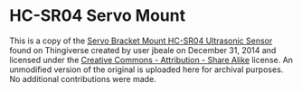 # HC-SR04 Servo Mount

This is a copy of the [Servo Bracket Mount HC-SR04 Ultrasonic Sensor](https://www.thingiverse.com/thing:617055) found on Thingiverse created by user jbeale on December 31, 2014 and licensed under the [Creative Commons - Attribution - Share Alike](https://creativecommons.org/licenses/by-sa/3.0/) license. An unmodified version of the original is uploaded here for archival purposes. No additional contributions were made.